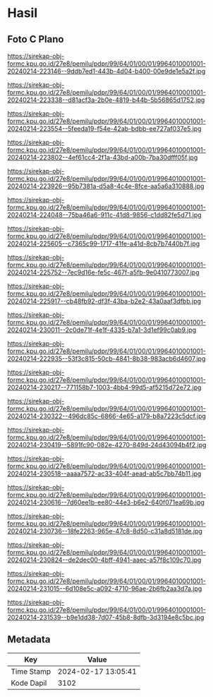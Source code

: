 # Hasil

## Foto C Plano

https://sirekap-obj-formc.kpu.go.id/27e8/pemilu/pdpr/99/64/01/00/01/9964010001001-20240214-223146--9ddb7ed1-443b-4d04-b400-00e9de1e5a2f.jpg

https://sirekap-obj-formc.kpu.go.id/27e8/pemilu/pdpr/99/64/01/00/01/9964010001001-20240214-223338--d81acf3a-2b0e-4819-b44b-5b56865d1752.jpg

https://sirekap-obj-formc.kpu.go.id/27e8/pemilu/pdpr/99/64/01/00/01/9964010001001-20240214-223554--5feeda19-f54e-42ab-bdbb-ee727af037e5.jpg

https://sirekap-obj-formc.kpu.go.id/27e8/pemilu/pdpr/99/64/01/00/01/9964010001001-20240214-223802--4ef61cc4-2f1a-43bd-a00b-7ba30dfff05f.jpg

https://sirekap-obj-formc.kpu.go.id/27e8/pemilu/pdpr/99/64/01/00/01/9964010001001-20240214-223926--95b7381a-d5a8-4c4e-8fce-aa5a6a310888.jpg

https://sirekap-obj-formc.kpu.go.id/27e8/pemilu/pdpr/99/64/01/00/01/9964010001001-20240214-224048--75ba46a6-911c-41d8-9856-c1dd82fe5d71.jpg

https://sirekap-obj-formc.kpu.go.id/27e8/pemilu/pdpr/99/64/01/00/01/9964010001001-20240214-225605--c7365c99-1717-41fe-a41d-8cb7b7440b7f.jpg

https://sirekap-obj-formc.kpu.go.id/27e8/pemilu/pdpr/99/64/01/00/01/9964010001001-20240214-225752--7ec9d16e-fe5c-467f-a5fb-9e0410773007.jpg

https://sirekap-obj-formc.kpu.go.id/27e8/pemilu/pdpr/99/64/01/00/01/9964010001001-20240214-225917--cb48fb92-df3f-43ba-b2e2-43a0aaf3dfbb.jpg

https://sirekap-obj-formc.kpu.go.id/27e8/pemilu/pdpr/99/64/01/00/01/9964010001001-20240214-230011--2c0de71f-4e1f-4335-b7a1-3d1ef99c0ab9.jpg

https://sirekap-obj-formc.kpu.go.id/27e8/pemilu/pdpr/99/64/01/00/01/9964010001001-20240214-222935--53f3c815-50cb-4841-8b38-983acb6d4607.jpg

https://sirekap-obj-formc.kpu.go.id/27e8/pemilu/pdpr/99/64/01/00/01/9964010001001-20240214-230217--771158b7-1003-4bb4-99d5-af5215d72e72.jpg

https://sirekap-obj-formc.kpu.go.id/27e8/pemilu/pdpr/99/64/01/00/01/9964010001001-20240214-230322--496dc85c-6866-4e65-a179-b8a7223c5dcf.jpg

https://sirekap-obj-formc.kpu.go.id/27e8/pemilu/pdpr/99/64/01/00/01/9964010001001-20240214-230419--5891fc90-082e-4270-849d-24d43094b4f2.jpg

https://sirekap-obj-formc.kpu.go.id/27e8/pemilu/pdpr/99/64/01/00/01/9964010001001-20240214-230518--aaaa7572-ac33-404f-aead-ab5c7bb74b11.jpg

https://sirekap-obj-formc.kpu.go.id/27e8/pemilu/pdpr/99/64/01/00/01/9964010001001-20240214-230616--7d60ee1b-ee80-44e3-b6e2-640f071ea69b.jpg

https://sirekap-obj-formc.kpu.go.id/27e8/pemilu/pdpr/99/64/01/00/01/9964010001001-20240214-230736--18fe2263-965e-47c8-8d50-c31a8d5181de.jpg

https://sirekap-obj-formc.kpu.go.id/27e8/pemilu/pdpr/99/64/01/00/01/9964010001001-20240214-230824--de2dec00-4bff-4941-aaec-a57f8c109c70.jpg

https://sirekap-obj-formc.kpu.go.id/27e8/pemilu/pdpr/99/64/01/00/01/9964010001001-20240214-231015--6d108e5c-a092-4710-96ae-2b6fb2aa3d7a.jpg

https://sirekap-obj-formc.kpu.go.id/27e8/pemilu/pdpr/99/64/01/00/01/9964010001001-20240214-231539--b9e1dd38-7d07-45b8-8dfb-3d3194e8c5bc.jpg


## Metadata

| Key        | Value               |
| ---------- | ------------------- |
| Time Stamp | 2024-02-17 13:05:41 |
| Kode Dapil | 3102                |



